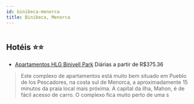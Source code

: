 ```yaml
---
id: binibeca-menorca
title: Binibeca, Menorca
---
```


<center><img src="http://photos.hotelbeds.com/giata/00/000274/000274a_hb_a_001.jpg" alt="" /></center>


## Hotéis ⭐️⭐️

-    [Apartamentos HLG Binivell Park](https://www.hurb.com/aud/https://www.hurb.com/hoteis/binibeca/apartamentos-hlg-binivell-park-JNP-JP218088?cmp=18055) Diárias a partir de R$375.36
   > Este complexo de apartamentos está muito bem situado em Pueblo de los Pescadores, na costa sul de Menorca, a aproximadamente 15 minutos da praia local mais próxima. A capital da ilha, Mahon, é de fácil acesso de carro. O complexo fica muito perto de uma s
